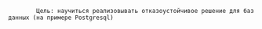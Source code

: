             Цель: научиться реализовывать отказоустойчивое решение для баз данных (на примере Postgresql)
